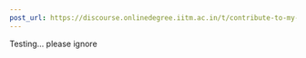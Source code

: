 ```yaml
---
post_url: https://discourse.onlinedegree.iitm.ac.in/t/contribute-to-my-open-source-llm-classroom-assignment-evaluator/161214/4
---
```

Testing… please ignore